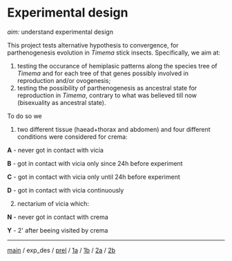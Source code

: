 # Experimental design


*aim:* understand experimental design


This project tests alternative hypothesis to convergence, for parthenogenesis evolution in *Timema* stick insects. 
Specifically, we aim at:


1. testing the occurance of hemiplasic patterns along the species tree of *Timema* and for each tree of that genes possibly involved in reproduction and/or ovogenesis;
2. testing the possibility of parthenogenesis as ancestral state for reproduction in *Timema*, contrary to what was believed till now (bisexuality as ancestral state). 


To do so we 


1. two different tissue (haead+thorax and abdomen) and four different conditions were considered for crema:


**A**  -  never got in contact with vicia

**B**  -  got in contact with vicia only since 24h before experiment

**C**  -  got in contact with vicia only until 24h before experiment 

**D**  -  got in contact with vicia continuously


2. nectarium of vicia which:

**N**  -  never got in contact with crema

**Y**  -  2' after beeing visited by crema

---


[main](https://github.com/MattiaRag/timemaproject/tree/main) / 
exp_des / 
[prel](https://github.com/MattiaRag/timemaproject/blob/main/markdowns/preliminary.md) / 
[1a](https://github.com/MattiaRag/timemaproject/blob/main/markdowns/part_1a.md) / 
[1b](https://github.com/MattiaRag/timemaproject/blob/main/markdowns/part_1b.md) / 
[2a](https://github.com/MattiaRag/timemaproject/blob/main/markdowns/part_2a.md) / 
[2b](https://github.com/MattiaRag/timemaproject/blob/main/markdowns/part_2b.md)
